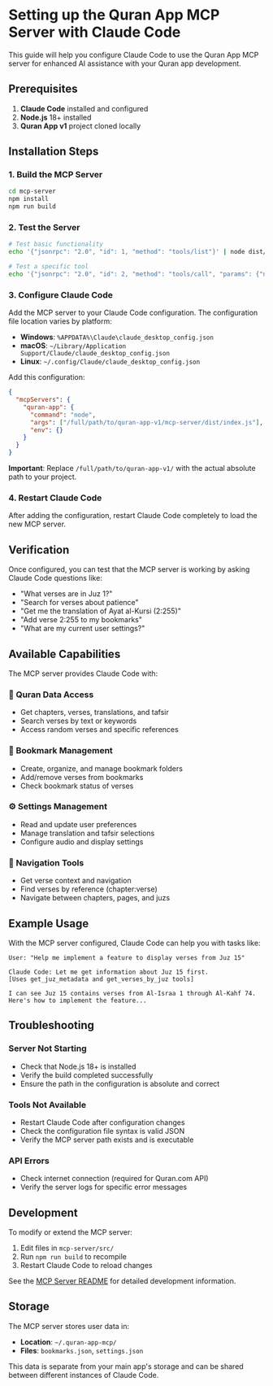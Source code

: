 # Setting up the Quran App MCP Server with Claude Code

This guide will help you configure Claude Code to use the Quran App MCP server for enhanced AI assistance with your Quran app development.

## Prerequisites

1. **Claude Code** installed and configured
2. **Node.js** 18+ installed
3. **Quran App v1** project cloned locally

## Installation Steps

### 1. Build the MCP Server

```bash
cd mcp-server
npm install
npm run build
```

### 2. Test the Server

```bash
# Test basic functionality
echo '{"jsonrpc": "2.0", "id": 1, "method": "tools/list"}' | node dist/index.js

# Test a specific tool
echo '{"jsonrpc": "2.0", "id": 2, "method": "tools/call", "params": {"name": "get_juz_metadata", "arguments": {}}}' | node dist/index.js
```

### 3. Configure Claude Code

Add the MCP server to your Claude Code configuration. The configuration file location varies by platform:

- **Windows**: `%APPDATA%\Claude\claude_desktop_config.json`
- **macOS**: `~/Library/Application Support/Claude/claude_desktop_config.json`
- **Linux**: `~/.config/Claude/claude_desktop_config.json`

Add this configuration:

```json
{
  "mcpServers": {
    "quran-app": {
      "command": "node",
      "args": ["/full/path/to/quran-app-v1/mcp-server/dist/index.js"],
      "env": {}
    }
  }
}
```

**Important**: Replace `/full/path/to/quran-app-v1/` with the actual absolute path to your project.

### 4. Restart Claude Code

After adding the configuration, restart Claude Code completely to load the new MCP server.

## Verification

Once configured, you can test that the MCP server is working by asking Claude Code questions like:

- "What verses are in Juz 1?"
- "Search for verses about patience"
- "Get me the translation of Ayat al-Kursi (2:255)"
- "Add verse 2:255 to my bookmarks"
- "What are my current user settings?"

## Available Capabilities

The MCP server provides Claude Code with:

### 📖 Quran Data Access
- Get chapters, verses, translations, and tafsir
- Search verses by text or keywords
- Access random verses and specific references

### 🔖 Bookmark Management
- Create, organize, and manage bookmark folders
- Add/remove verses from bookmarks
- Check bookmark status of verses

### ⚙️ Settings Management
- Read and update user preferences
- Manage translation and tafsir selections
- Configure audio and display settings

### 🧭 Navigation Tools
- Get verse context and navigation
- Find verses by reference (chapter:verse)
- Navigate between chapters, pages, and juzs

## Example Usage

With the MCP server configured, Claude Code can help you with tasks like:

```
User: "Help me implement a feature to display verses from Juz 15"

Claude Code: Let me get information about Juz 15 first.
[Uses get_juz_metadata and get_verses_by_juz tools]

I can see Juz 15 contains verses from Al-Israa 1 through Al-Kahf 74. 
Here's how to implement the feature...
```

## Troubleshooting

### Server Not Starting
- Check that Node.js 18+ is installed
- Verify the build completed successfully
- Ensure the path in the configuration is absolute and correct

### Tools Not Available
- Restart Claude Code after configuration changes
- Check the configuration file syntax is valid JSON
- Verify the MCP server path exists and is executable

### API Errors
- Check internet connection (required for Quran.com API)
- Verify the server logs for specific error messages

## Development

To modify or extend the MCP server:

1. Edit files in `mcp-server/src/`
2. Run `npm run build` to recompile
3. Restart Claude Code to reload changes

See the [MCP Server README](mcp-server/README.md) for detailed development information.

## Storage

The MCP server stores user data in:
- **Location**: `~/.quran-app-mcp/`
- **Files**: `bookmarks.json`, `settings.json`

This data is separate from your main app's storage and can be shared between different instances of Claude Code.